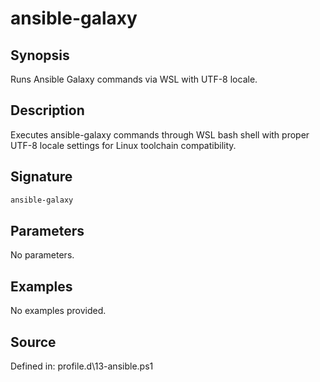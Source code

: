 # ansible-galaxy

## Synopsis

Runs Ansible Galaxy commands via WSL with UTF-8 locale.

## Description

Executes ansible-galaxy commands through WSL bash shell with proper UTF-8 locale settings for Linux toolchain compatibility.

## Signature

```powershell
ansible-galaxy
```

## Parameters

No parameters.

## Examples

No examples provided.

## Source

Defined in: profile.d\13-ansible.ps1
